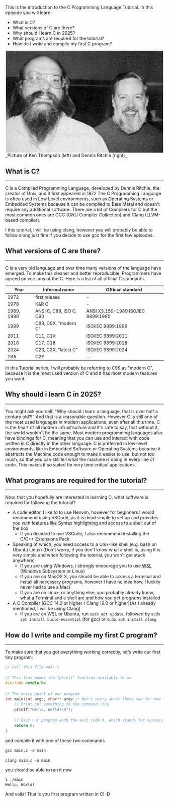This is the introduction to the C Programming Language Tutorial. In this episode you will learn:
-  What is C?
- What versions of C are there?
-  Why should I learn C in 2025?
-  What programs are required for the tutorial?
- How do I write and compile my first C program?
<div align="center" style="display: flex; justify-content: space-evenly;">
  <img src="Pasted image 20250306134158.png" width="500" alt="Ken Thompson and Dennis Ritchie" />
  </div>
_Picture of Ken Thompson (left) and Dennis Ritchie (right)_

## What is C?

---
C is a Compiled Programming Language, developed by Dennis Ritchie, the creator of Unix, and it first appeared in 1972
The C Programming Language is often used in Low Level environments, such as Operating Systems or Embedded Systems because it can be compiled to Bare Metal and doesn't require any additional software. 
There are a lot of Compilers for C but the most common ones are GCC (GNU Compiler Collection) and Clang (LLVM-based compiler).

I this tutorial, I will be using clang, however you will probably be able to follow along just fine if you decide to use gcc for the first few episodes.

## What versions of C are there?

---
C is a very old language and over time many versions of the language have emerged. To make this cleaner and better reproducible, Programmers have agreed on versions of the C.
Here is a list of all official C standards

| Year                                         | Informal name           | Official standard                   |
| -------------------------------------------- | ----------------------- | ----------------------------------- |
| 1972                                         | first release           | -                                   |
| 1978                                         | K&R C                   | -                                   |
| 1989, 1990                                   | ANSI C, C89, ISO C, C90 | ANSI X3.159-1989  ISO/IEC 9899:1990 |
| 1999                                         | C99, C9X, "modern C"    | ISO/IEC 9899:1999                   |
| 2011                                         | C11, C1X                | ISO/IEC 9899:2011                   |
| 2018                                         | C17, C18                | ISO/IEC 9899:2018                   |
| 2024                                         | C23, C2X, "latest C"    | ISO/IEC 9899:2024                   |
| <abbr title="To be announced">TBA</abbr><br> | C2Y                     | ...                                 |
In this Tutorial series, I will probably be referring to C99 as "modern C", because it is the most used version of C and it has most modern features you want.

## Why should i learn C in 2025?

---
You might ask yourself, "Why should i learn a language, that is over half a century old?!"
And that is a reasonable question. However C is still one of the most used languages in modern applications, even after all this time. C is the heart of all modern infrastructure and it's safe to say, that without it, the world wouldn't be the same. Most modern programming languages also have bindings for C, meaning that you can use and interact with code written in C directly in the other language.
C is preferred in low-level environments, like in Embedded Software or Operating Systems because it abstracts the Machine code enough to make it easier to use, but not too much, so that you can still tell what the machine is doing in every line of code. 
This makes it so suited for very time critical applications.

## What programs are required for the tutorial?

---
Now, that you hopefully are interested in learning C, what software is required for following the tutorial?
- A code editor, I like to to use Neovim, however for beginners I would recommend using VSCode, as it is dead simple to set up and provides you with features like Syntax highlighting and access to a shell out of the box
	- If you decided to use VSCode, I also recommend installing the C/C++ Extensions Pack
- Speaking of which, you need access to a Unix-like shell (e.g. bash on Ubuntu Linux) (Don't worry, if you don't know what a shell is, using it is very simple and when following the tutorial, you won't get stuck anywhere)
	- If you are using Windows, i strongly encourage you to use [WSL](https://learn.microsoft.com/en-us/windows/wsl/install) (Windows Subsystem or Linux) 
	- If you are on MacOS X, you should be able to access a terminal and install all necessary programs, however I have no idea how, I luckily never had to use a Mac)
	- If you are on Linux, or anything else, you probably already know, what a Terminal and a shell are and how you get programs installed
- A C Compiler (GCC 14.0 or higher / Clang 19.0 or higher)(As I already mentioned, I will be using Clang)
	- If you are on WSL or Ubuntu, run `sudo apt update`, followed by `sudo apt install build-essential` (for gcc) or `sudo apt install clang`

## How do I write and compile my first C program?

---
To make sure that you got everything working correctly, let's write our first tiny program:
```C
// Call this file main.c

// This line makes the "printf" function available to us
#include <stdio.h>

// The entry point of our program
int main(int argc, char** argv /* Don't worry about these two for now */){
	// Print out something to the command line
	printf("Hello, World!\n");

	// Exit our program with the exit code 0, which stands for success
	return 0;
}
```
and compile it with one of these two commands
```
gcc main.c -o main

clang main.c -o main
```
you should be able to run it now
```
❯ ./main
Hello, World!
```

And voilà! That is you first program written in C! :D